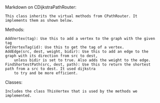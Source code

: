 Markdown on CDijkstraPathRouter: 

    This class inherits the virtual methods from CPathRouter. It implements them as shown below. 

Methods: 

    AddVertex(tag): Use this to add a vertex to the graph with the given tag
    GetVertexTag(id): Use this to get the tag of a vertex. 
    AddEdge(src, dest, weight, bidir): Use this to add an edge to the graph with its direction from src to dest, 
        unless bidir is set to true. Also adds the weight to the edge. 
    FindShortestPath(src, dest, path): Use this to return the shortest path from a src to dest. It used dijkstra 
        to try and be more efficient. 

Classes: 

    Includes the class ThisVertex that is used by the methods we implemented. 